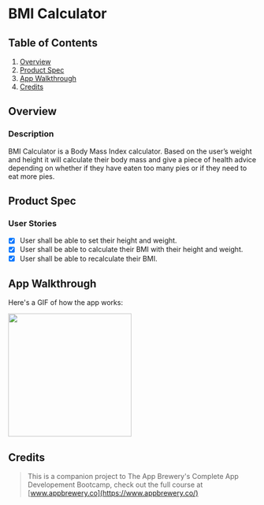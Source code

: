 # BMI Calculator

## Table of Contents
1. [Overview](#Overview)
2. [Product Spec](#Product-Spec)
3. [App Walkthrough](#App-Walkthrough)
4. [Credits](#Credits)

## Overview
### Description

BMI Calculator is a Body Mass Index calculator. Based on the user’s weight and height it will calculate their body mass and give a piece of health advice depending on whether if they have eaten too many pies or if they need to eat more pies.

## Product Spec
### User Stories

- [X] User shall be able to set their height and weight.
- [X] User shall be able to calculate their BMI with their height and weight.
- [X] User shall be able to recalculate their BMI.

## App Walkthrough

Here's a GIF of how the app works:

<img src="https://i.imgur.com/fDMauPN.gif" width=250><br>

## Credits

>This is a companion project to The App Brewery's Complete App Developement Bootcamp, check out the full course at [www.appbrewery.co](https://www.appbrewery.co/)
